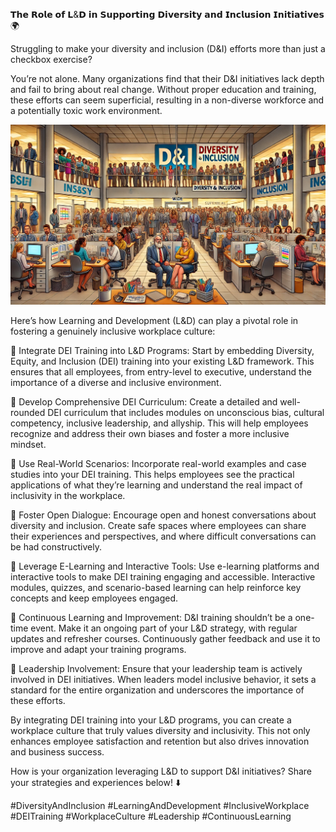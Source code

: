 𝗧𝗵𝗲 𝗥𝗼𝗹𝗲 𝗼𝗳 𝗟&𝗗 𝗶𝗻 𝗦𝘂𝗽𝗽𝗼𝗿𝘁𝗶𝗻𝗴 𝗗𝗶𝘃𝗲𝗿𝘀𝗶𝘁𝘆 𝗮𝗻𝗱 𝗜𝗻𝗰𝗹𝘂𝘀𝗶𝗼𝗻 𝗜𝗻𝗶𝘁𝗶𝗮𝘁𝗶𝘃𝗲𝘀 🌍

Struggling to make your diversity and inclusion (D&I) efforts more than just a checkbox exercise?

You’re not alone. Many organizations find that their D&I initiatives lack depth and fail to bring about real change. Without proper education and training, these efforts can seem superficial, resulting in a non-diverse workforce and a potentially toxic work environment.

![l and d in dei](./images/014-ld.png)

Here’s how Learning and Development (L&D) can play a pivotal role in fostering a genuinely inclusive workplace culture:

📌 Integrate DEI Training into L&D Programs: 
Start by embedding Diversity, Equity, and Inclusion (DEI) training into your existing L&D framework. This ensures that all employees, from entry-level to executive, understand the importance of a diverse and inclusive environment.

📌 Develop Comprehensive DEI Curriculum:
Create a detailed and well-rounded DEI curriculum that includes modules on unconscious bias, cultural competency, inclusive leadership, and allyship. This will help employees recognize and address their own biases and foster a more inclusive mindset.

📌 Use Real-World Scenarios:
Incorporate real-world examples and case studies into your DEI training. This helps employees see the practical applications of what they’re learning and understand the real impact of inclusivity in the workplace.

📌 Foster Open Dialogue:
Encourage open and honest conversations about diversity and inclusion. Create safe spaces where employees can share their experiences and perspectives, and where difficult conversations can be had constructively.

📌 Leverage E-Learning and Interactive Tools:
Use e-learning platforms and interactive tools to make DEI training engaging and accessible. Interactive modules, quizzes, and scenario-based learning can help reinforce key concepts and keep employees engaged.

📌 Continuous Learning and Improvement:
D&I training shouldn’t be a one-time event. Make it an ongoing part of your L&D strategy, with regular updates and refresher courses. Continuously gather feedback and use it to improve and adapt your training programs.

📌 Leadership Involvement:
Ensure that your leadership team is actively involved in DEI initiatives. When leaders model inclusive behavior, it sets a standard for the entire organization and underscores the importance of these efforts.

By integrating DEI training into your L&D programs, you can create a workplace culture that truly values diversity and inclusivity. This not only enhances employee satisfaction and retention but also drives innovation and business success.

How is your organization leveraging L&D to support D&I initiatives? Share your strategies and experiences below! ⬇️

#DiversityAndInclusion #LearningAndDevelopment #InclusiveWorkplace #DEITraining #WorkplaceCulture #Leadership #ContinuousLearning